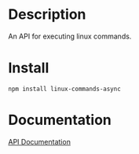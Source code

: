 # Description
An API for executing linux commands.

# Install
```
npm install linux-commands-async
```

# Documentation
[API Documentation](https://docs.google.com/document/d/1Ka374NFk6K0mN2twwulmkT1qPa7HCSgmaHd0UDHXfMU/edit?usp=sharing)
